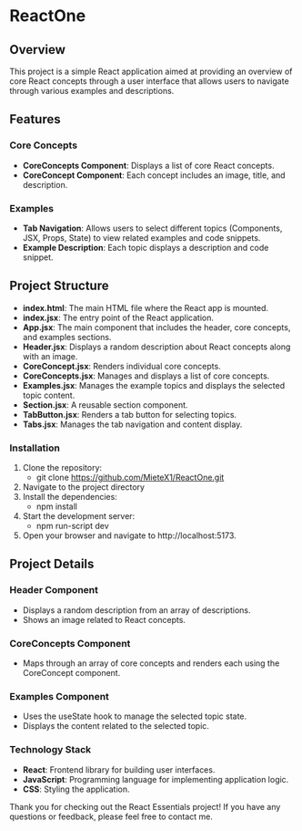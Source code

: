# ReactOne
## Overview
This project is a simple React application aimed at providing an overview of core React concepts through a user interface that allows users to navigate through various examples and descriptions.

## Features
### Core Concepts
- **CoreConcepts Component**: Displays a list of core React concepts.
- **CoreConcept Component**: Each concept includes an image, title, and description.
### Examples
- **Tab Navigation**: Allows users to select different topics (Components, JSX, Props, State) to view related examples and code snippets.
- **Example Description**: Each topic displays a description and code snippet.
## Project Structure
- **index.html**: The main HTML file where the React app is mounted.
- **index.jsx**: The entry point of the React application.
- **App.jsx**: The main component that includes the header, core concepts, and examples sections.
- **Header.jsx**: Displays a random description about React concepts along with an image.
- **CoreConcept.jsx**: Renders individual core concepts.
- **CoreConcepts.jsx**: Manages and displays a list of core concepts.
- **Examples.jsx**: Manages the example topics and displays the selected topic content.
- **Section.jsx**: A reusable section component.
- **TabButton.jsx**: Renders a tab button for selecting topics.
- **Tabs.jsx**: Manages the tab navigation and content display.
### Installation
1. Clone the repository:
   - git clone https://github.com/MieteX1/ReactOne.git
2. Navigate to the project directory
3. Install the dependencies:
   - npm install
4. Start the development server:
   - npm run-script dev
5. Open your browser and navigate to http://localhost:5173.


## Project Details
### Header Component
- Displays a random description from an array of descriptions.
- Shows an image related to React concepts.
### CoreConcepts Component
- Maps through an array of core concepts and renders each using the CoreConcept component.
### Examples Component
- Uses the useState hook to manage the selected topic state.
- Displays the content related to the selected topic.
### Technology Stack
- **React**: Frontend library for building user interfaces.
- **JavaScript**: Programming language for implementing application logic.
- **CSS**: Styling the application.

Thank you for checking out the React Essentials project! If you have any questions or feedback, please feel free to contact me.
